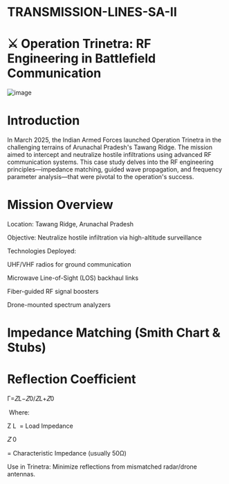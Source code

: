 # TRANSMISSION-LINES-SA-II
# ⚔️ Operation Trinetra: RF Engineering in Battlefield Communication
![image](https://github.com/user-attachments/assets/a18ba668-a253-4cf0-b285-0108f57f2b10)


# Introduction
In March 2025, the Indian Armed Forces launched Operation Trinetra in the challenging terrains of Arunachal Pradesh's Tawang Ridge. The mission aimed to intercept and neutralize hostile infiltrations using advanced RF communication systems. This case study delves into the RF engineering principles—impedance matching, guided wave propagation, and frequency parameter analysis—that were pivotal to the operation's success.

# Mission Overview
Location: Tawang Ridge, Arunachal Pradesh

Objective: Neutralize hostile infiltration via high-altitude surveillance

Technologies Deployed:

UHF/VHF radios for ground communication

Microwave Line-of-Sight (LOS) backhaul links

Fiber-guided RF signal boosters

Drone-mounted spectrum analyzers

# Impedance Matching (Smith Chart & Stubs)

# Reflection Coefficient
Γ=𝑍𝐿−𝑍0/𝑍𝐿+𝑍0
 
​
Where:

Z 
L
​
  = Load Impedance
  
𝑍
0

  = Characteristic Impedance (usually 50Ω)

Use in Trinetra: Minimize reflections from mismatched radar/drone antennas.



